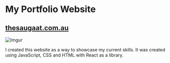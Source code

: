 # My Portfolio Website
## [thesaugaat.com.au](https://www.thesaugaat.com.au/)

![Imgur](https://i.imgur.com/hq7MnKh.png)

I created this website as a way to showcase my current skills. It was created using JavaScript, CSS and HTML with React as a library. 


